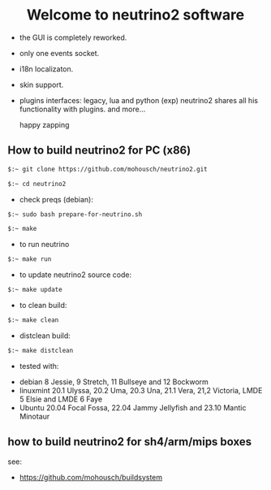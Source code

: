 
<h1 align="center">
  Welcome to neutrino2 software
</h1>

- the GUI is completely reworked.
- only one events socket.
- i18n localizaton.
- skin support.
- plugins interfaces: legacy, lua and python (exp) neutrino2 shares all his functionality with plugins.
  and more...
  
  happy zapping

## How to build neutrino2 for PC (x86) ##

```bash
$:~ git clone https://github.com/mohousch/neutrino2.git
```
```bash
$:~ cd neutrino2
```

* check preqs (debian):
```bash
$:~ sudo bash prepare-for-neutrino.sh
```

```bash
$:~ make
```

* to run neutrino
```bash
$:~ make run
```

* to update neutrino2 source code:
```bash
$:~ make update
```

* to clean build:
```bash
$:~ make clean
```

* distclean build:
```bash
$:~ make distclean
```

* tested with:
- debian 8 Jessie, 9 Stretch, 11 Bullseye and 12 Bockworm
- linuxmint 20.1 Ulyssa, 20.2 Uma, 20.3 Una, 21.1 Vera, 21,2 Victoria, LMDE 5 Elsie and LMDE 6 Faye
- Ubuntu 20.04 Focal Fossa, 22.04 Jammy Jellyfish and 23.10 Mantic Minotaur

## how to build neutrino2 for sh4/arm/mips boxes ##
see:
* https://github.com/mohousch/buildsystem






